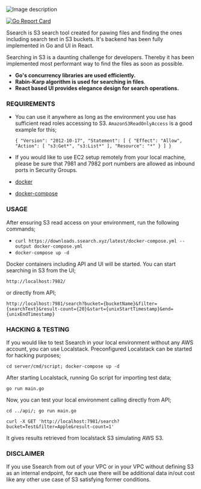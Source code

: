 ![Image description](https://ssearch.xyz/assets/logo_white_background.jpg)


[![Go Report Card](https://goreportcard.com/badge/github.com/ardaguclu/ssearch)](https://goreportcard.com/report/github.com/ardaguclu/ssearch)

Ssearch is S3 search tool created for pawing files and finding the ones including search text in S3 buckets. 
It's backend has been fully implemented in Go and UI in React.

Searching in S3 is a daunting challenge for developers. Thereby it has been implemented most performant way to find the files as soon as possible.

* **Go's concurrency libraries are used efficiently.** 
* **Rabin-Karp algorithm is used for searching in files**.
* **React based UI provides elegance design for search operations.**

### REQUIREMENTS

* You can use it anywhere as long as the environment you use has sufficient read roles accessing to S3. `AmazonS3ReadOnlyAccess` is a good example for this;
  
  `{
       "Version": "2012-10-17",
       "Statement": [
           {
               "Effect": "Allow",
               "Action": [
                   "s3:Get*",
                   "s3:List*"
               ],
               "Resource": "*"
           }
       ]
   }`
 
 * If you would like to use EC2 setup remotely from your local machine, please be sure that 7981 and 7982 port 
 numbers are allowed as inbound ports in Security Groups.
 * [docker](https://docs.docker.com/install/)
 * [docker-compose](https://docs.docker.com/compose/install/)

### USAGE  
 After ensuring S3 read access on your environment, run the following commands;
 
 * `curl https://downloads.ssearch.xyz/latest/docker-compose.yml --output docker-compose.yml`
 * `docker-compose up -d`

Docker containers including API and UI will be started. You can start searching in S3 from the UI;

`http://localhost:7982/` 

or directly from API;

`http://localhost:7981/search?bucket={bucketName}&filter={searchText}&result-count={20}&start={unixStartTimestamp}&end={unixEndTimestamp}`

### HACKING & TESTING

If you would like to test Ssearch in your local environment without any AWS account, you can use Localstack. 
Preconfigured Localstack can be started for hacking purposes;

`cd server/cmd/script; docker-compose up -d`

After starting Localstack, running Go script for importing test data;

`go run main.go`

Now, you can test your local environment calling directly from API;

`cd ../api/; go run main.go`

`curl -X GET 'http://localhost:7981/search?bucket=Test&filter=Apple&result-count=1'`

It gives results retrieved from localstack S3 simulating AWS S3.

### DISCLAIMER

If you use Ssearch from out of your VPC or in your VPC without defining S3 as an internal endpoint, for each use there will be additional data in/out cost
like any other use case of S3 satisfying former conditions.